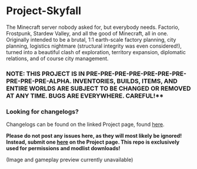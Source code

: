 # Project-Skyfall
The Minecraft server nobody asked for, but everybody needs. Factorio, Frostpunk, Stardew Valley, and all the good of Minecraft, all in one.
Originally intended to be a brutal, 1:1 earth-scale factory planning, city planning, logistics nightmare (structural integrity was even considered!), turned into a beautiful clash of exploration, territory expansion, diplomatic relations, and of course city management.


### NOTE: THIS PROJECT IS IN PRE-PRE-PRE-PRE-PRE-PRE-PRE-PRE-PRE-PRE-ALPHA. INVENTORIES, BUILDS, ITEMS, AND ENTIRE WORLDS ARE SUBJECT TO BE CHANGED OR REMOVED AT ANY TIME. BUGS ARE EVERYWHERE. CAREFUL!**


### Looking for changelogs?
Changelogs can be found on the linked Project page, found [here](<https://github.com/McSnurtle/projects/1/>).


**Please do __not__ post any issues here, as they will most likely be ignored! Instead, submit one [here](<https://github.com/McSnurlte/projects/1/>) on the Project page. This repo is exclusively used for permissions and modlist downloads!**

(Image and gameplay preview currently unavailable)
